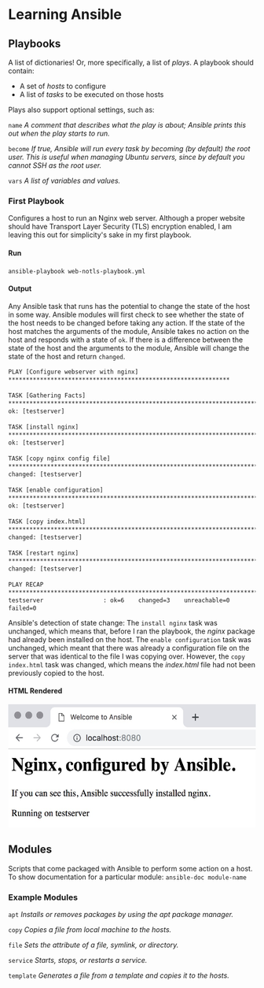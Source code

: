 # Learning Ansible

## Playbooks
A list of dictionaries! Or, more specifically, a list of _plays_. A playbook should contain:
* A set of _hosts_ to configure
* A list of _tasks_ to be executed on those hosts

Plays also support optional settings, such as:

`name` _A comment that describes what the play is about; Ansible prints this out when the play starts to run._

`become` _If true, Ansible will run every task by becoming (by default) the root user. This is useful when managing Ubuntu servers, since by default you cannot SSH as the root user._

`vars` _A list of variables and values._

### First Playbook 
Configures a host to run an Nginx web server. Although a proper website should have Transport Layer Security (TLS) encryption enabled, I am leaving this out for simplicity's sake in my first playbook.
#### Run
`ansible-playbook web-notls-playbook.yml`
#### Output
Any Ansible task that runs has the potential to change the state of the host in some way. Ansible modules will first check to see whether the state of the host needs to be changed before taking any action. If the state of the host matches the arguments of the module, Ansible takes no action on the host and responds with a state of `ok`. If there is a difference between the state of the host and the arguments to the module, Ansible will change the state of the host and return `changed`. 
```
PLAY [Configure webserver with nginx] ***************************************************************

TASK [Gathering Facts] ******************************************************************************
ok: [testserver]

TASK [install nginx] ********************************************************************************
ok: [testserver]

TASK [copy nginx config file] ***********************************************************************
changed: [testserver]

TASK [enable configuration] *************************************************************************
ok: [testserver]

TASK [copy index.html] ******************************************************************************
changed: [testserver]

TASK [restart nginx] ********************************************************************************
changed: [testserver]

PLAY RECAP ******************************************************************************************
testserver                 : ok=6    changed=3    unreachable=0    failed=0
```
Ansible's detection of state change: The `install nginx` task was unchanged, which means that, before I ran the playbook, the _nginx_ package had already been installed on the host. The `enable configuration` task was unchanged, which meant that there was already a configuration file on the server that was identical to the file I was copying over. However, the `copy index.html` task was changed, which means the _index.html_ file had not been previously copied to the host.

#### HTML Rendered
<img src="https://github.com/carissaallen/ansible-sandbox/blob/master/playbooks/images/web-notls-browser-output.jpg" alt="Browser Output" height="250">

## Modules
Scripts that come packaged with Ansible to perform some action on a host. To show documentation for a particular module:
`ansible-doc module-name`

### Example Modules
`apt`
_Installs or removes packages by using the apt package manager._

`copy`
_Copies a file from local machine to the hosts._

`file`
_Sets the attribute of a file, symlink, or directory._

`service`
_Starts, stops, or restarts a service._

`template`
_Generates a file from a template and copies it to the hosts._
